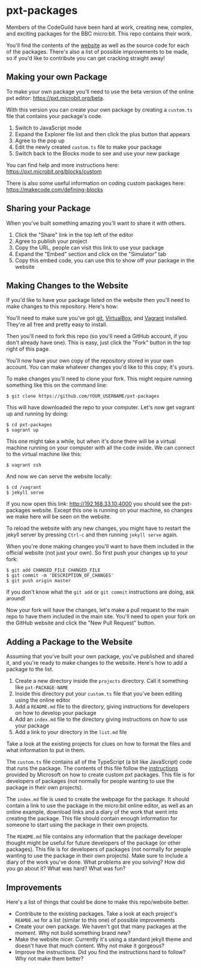 # pxt-packages

Members of the CodeGuild have been hard at work, creating new, complex, and exciting packages for the BBC micro:bit. This repo contains their work.

You'll find the contents of the [website](http://pxt-packages.codeguild.co) as well as the source code for each of the packages. There's also a list of possible improvements to be made, so if you'd like to contribute you can get cracking straight away!

## Making your own Package

To make your own package you'll need to use the beta version of the online pxt editor: https://pxt.microbit.org/beta.

With this version you can create your own package by creating a `custom.ts` file that contains your package's code.

1) Switch to JavaScript mode
2) Expand the Explorer file list and then click the plus button that appears
3) Agree to the pop up
4) Edit the newly created `custom.ts` file to make your package
5) Switch back to the Blocks mode to see and use your new package

You can find help and more instructions here: https://pxt.microbit.org/blocks/custom

There is also some useful information on coding custom packages here: https://makecode.com/defining-blocks

## Sharing your Package

When you've built something amazing you'll want to share it with others.

1) Click the "Share" link in the top left of the editor
2) Agree to publish your project
3) Copy the URL, people can visit this link to use your package
4) Expand the "Embed" section and click on the "Simulator" tab
5) Copy this embed code, you can use this to show off your package in the website

## Making Changes to the Website

If you'd like to have your package listed on the website then you'll need to make changes to this repository. Here's how:

You'll need to make sure you've got [git](https://git-scm.com/), [VirtualBox](https://www.virtualbox.org/), and [Vagrant](https://www.vagrantup.com/) installed. They're all free and pretty easy to install.

Then you'll need to fork this repo (so you'll need a GitHub account, if you don't already have one). This is easy, just click the "Fork" button in the top right of this page.

You'll now have your own copy of the repository stored in your own account. You can make whatever changes you'd like to this copy; it's yours.

To make changes you'll need to clone your fork. This might require running something like this on the command line:

    $ git clone https://github.com/YOUR_USERNAME/pxt-packages

This will have downloaded the repo to your computer. Let's now get vagrant up and running by doing:

    $ cd pxt-packages
    $ vagrant up

This one might take a while, but when it's done there will be a virtual machine running on your computer with all the code inside. We can connect to the virtual machine like this:

    $ vagrant ssh

And now we can serve the website locally:

    $ cd /vagrant
    $ jekyll serve

If you now open this link: http://192.168.33.10:4000 you should see the pxt-packages website. Except this one is running on your machine, so changes we make here will be seen on the website.

To reload the website with any new changes, you might have to restart the jekyll server by pressing `Ctrl-c` and then running `jekyll serve` again.

When you're done making changes you'll want to have them included in the official website (not just your own). So first push your changes up to your fork:

    $ git add CHANGED_FILE CHANGED_FILE
    $ git commit -m 'DESCRIPTION_OF_CHANGES'
    $ git push origin master

If you don't know what the `git add` or `git commit` instructions are doing, ask around!

Now your fork will have the changes, let's make a pull request to the main repo to have them included in the main site. You'll need to open your fork on the GitHub website and click the "New Pull Request" button.

## Adding a Package to the Website

Assuming that you've built your own package, you've published and shared it, and you're ready to make changes to the website. Here's how to add a package to the list.

1) Create a new directory inside the `projects` directory. Call it something like `pxt-PACKAGE-NAME`
2) Inside this directory put your `custom.ts` file that you've been editing using the online editor
3) Add a `README.md` file to the directory, giving instructions for developers on how to develop your package
4) Add an `index.md` file to the directory giving instructions on how to use your package
5) Add a link to your directory in the `list.md` file

Take a look at the existing projects for clues on how to format the files and what information to put in them.

The `custom.ts` file contains all of the TypeScript (a bit like JavaScript) code that runs the package. The contents of this file follow the [instructions](https://makecode.com/defining-blocks) provided by Microsoft on how to create custom pxt packages. This file is for developers of packages (not normally for people wanting to use the package in their own projects).

The `index.md` file is used to create the webpage for the package. It should contain a link to use the package in the micro:bit online editor, as well as an online example, download links and a diary of the work that went into creating the package. This file should contain enough information for someone to start using the package in their own projects.

The `README.md` file contains any information that the package developer thought might be useful for future developers of the package (or other packages). This file is for developers of packages (not normally for people wanting to use the package in their own projects). Make sure to include a diary of the work you've done. What problems are you solving? How did you go about it? What was hard? What was fun?

## Improvements

Here's a list of things that could be done to make this repo/website better.

- Contribute to the existing packages. Take a look at each project's `REAMDE.md` for a list (similar to this one) of possible improvements
- Create your own package. We haven't got that many packages at the moment. Why not build something brand new?
- Make the website nicer. Currently it's using a standard jekyll theme and doesn't have that much content. Why not make it gorgeous?
- Improve the instructions. Did you find the instructions hard to follow? Why not make them better?
